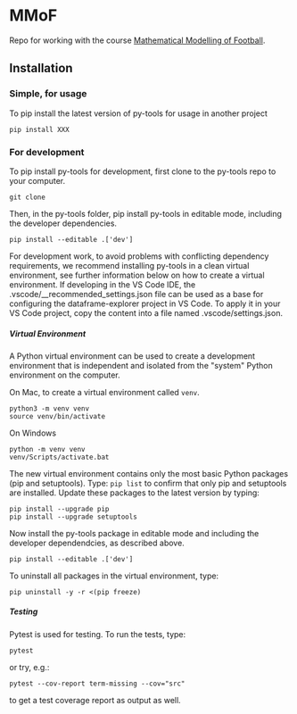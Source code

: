 # MMoF
Repo for working with the course [Mathematical Modelling of Football](https://uppsala.instructure.com/courses/65231).

## Installation

### Simple, for usage
To pip install the latest version of py-tools for usage in another project
```
pip install XXX 
```

### For development
To pip install py-tools for development, first clone to the py-tools repo to your computer. 
```
git clone 
```
Then, in the py-tools folder, pip install py-tools in editable mode, including the developer dependencies.
```
pip install --editable .['dev']
```
For development work, to avoid problems with conflicting dependency requirements, we recommend installing py-tools in a clean virtual environment, see further information below on how to create a virtual environment.
If developing in the VS Code IDE, the .vscode/__recommended_settings.json file can be used as a base for configuring the dataframe-explorer project in VS Code. To apply it in your VS Code project, copy the content into a file named .vscode/settings.json.

##### Virtual Environment

A Python virtual environment can be used to create a development environment that is independent and isolated from the "system" Python environment on the computer.

On Mac, to create a virtual environment called `venv`.
```
python3 -m venv venv
source venv/bin/activate
```
On Windows
```
python -m venv venv
venv/Scripts/activate.bat
```
The new virtual environment contains only the most basic Python packages (pip and setuptools). Type:
`pip list`
to confirm that only pip and setuptools are installed. Update these packages to the latest version by typing:
```
pip install --upgrade pip
pip install --upgrade setuptools
```
Now install the py-tools package in editable mode and including the developer dependendcies, as described above.
```
pip install --editable .['dev']
```

To uninstall all packages in the virtual environment, type:
```
pip uninstall -y -r <(pip freeze)
```
##### Testing

Pytest is used for testing. To run the tests, type:
```
pytest
```
or try, e.g.:
```
pytest --cov-report term-missing --cov="src"
```
to get a test coverage report as output as well.